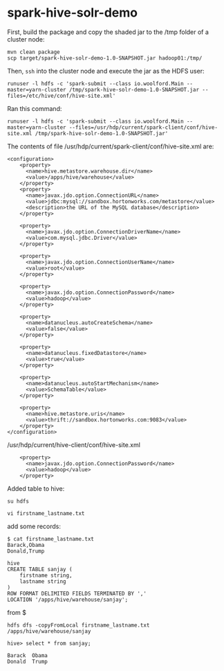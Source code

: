 # spark-hive-solr-demo

First, build the package and copy the shaded jar to the /tmp folder of a cluster node:

    mvn clean package
    scp target/spark-hive-solr-demo-1.0-SNAPSHOT.jar hadoop01:/tmp/

Then, `ssh` into the cluster node and execute the jar as the HDFS user:

    runuser -l hdfs -c 'spark-submit --class io.woolford.Main --master=yarn-cluster /tmp/spark-hive-solr-demo-1.0-SNAPSHOT.jar --files=/etc/hive/conf/hive-site.xml'

Ran this command:
	
	runuser -l hdfs -c 'spark-submit --class io.woolford.Main --master=yarn-cluster --files=/usr/hdp/current/spark-client/conf/hive-site.xml /tmp/spark-hive-solr-demo-1.0-SNAPSHOT.jar'
 
 The contents of file /usr/hdp/current/spark-client/conf/hive-site.xml are:
 	
 	<configuration>
 		<property>
		  <name>hive.metastore.warehouse.dir</name>
		  <value>/apps/hive/warehouse</value>
		</property>
		<property>
		  <name>javax.jdo.option.ConnectionURL</name>
		  <value>jdbc:mysql://sandbox.hortonworks.com/metastore</value>
		  <description>the URL of the MySQL database</description>
		</property>
		
		<property>
		  <name>javax.jdo.option.ConnectionDriverName</name>
		  <value>com.mysql.jdbc.Driver</value>
		</property>
		
		<property>
		  <name>javax.jdo.option.ConnectionUserName</name>
		  <value>root</value>
		</property>
		
		<property>
		  <name>javax.jdo.option.ConnectionPassword</name>
		  <value>hadoop</value>
		</property>
		
		<property>
		  <name>datanucleus.autoCreateSchema</name>
		  <value>false</value>
		</property>
		
		<property>
		  <name>datanucleus.fixedDatastore</name>
		  <value>true</value>
		</property>
		
		<property>
		  <name>datanucleus.autoStartMechanism</name>
		  <value>SchemaTable</value>
		</property>
	    
	    <property>
	      <name>hive.metastore.uris</name>
	      <value>thrift://sandbox.hortonworks.com:9083</value>
	    </property>
  	</configuration>
  	

/usr/hdp/current/hive-client/conf/hive-site.xml

		<property>
		  <name>javax.jdo.option.ConnectionPassword</name>
		  <value>hadoop</value>
		</property>
		
Added table to hive:		

	su hdfs

	vi firstname_lastname.txt

add some records:

	$ cat firstname_lastname.txt 
	Barack,Obama
	Donald,Trump

	hive
	CREATE TABLE sanjay (
   		firstname string,
   		lastname string
	)
	ROW FORMAT DELIMITED FIELDS TERMINATED BY ','
	LOCATION '/apps/hive/warehouse/sanjay';

from $
	
	hdfs dfs -copyFromLocal firstname_lastname.txt /apps/hive/warehouse/sanjay

	hive> select * from sanjay;
	
	Barack	Obama
	Donald	Trump


